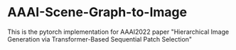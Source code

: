 # AAAI-Scene-Graph-to-Image
This is the pytorch implementation for AAAI2022 paper "Hierarchical Image Generation via Transformer-Based Sequential Patch Selection"

